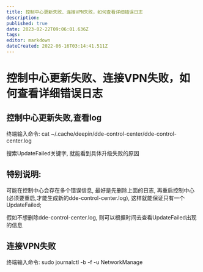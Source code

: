 ```yaml
---
title: 控制中心更新失败、连接VPN失败，如何查看详细错误日志
description: 
published: true
date: 2023-02-22T09:06:01.636Z
tags: 
editor: markdown
dateCreated: 2022-06-16T03:14:41.511Z
---
```


# 控制中心更新失败、连接VPN失败，如何查看详细错误日志
## 控制中心更新失败,查看log

终端输入命令: cat ~/.cache/deepin/dde-control-center/dde-control-center.log

搜索UpdateFailed关键字, 就能看到具体升级失败的原因

## 特别说明:

可能在控制中心会存在多个错误信息, 最好是先删除上面的日志, 再重启控制中心(必须要重启,才能生成新的dde-control-center.log), 这样就能保证只有一个UpdateFailed;

假如不想删除dde-control-center.log, 则可以根据时间去查看UpdateFailed出现的信息

## 连接VPN失败
终端输入命令: sudo journalctl -b -f -u NetworkManage